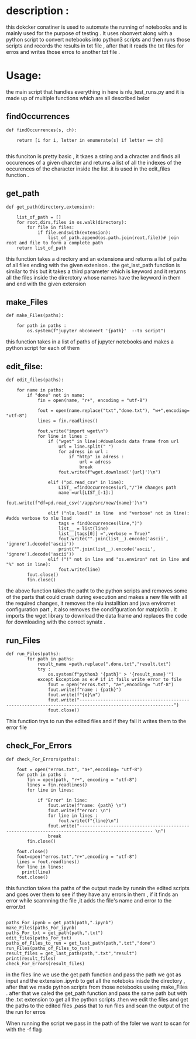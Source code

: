 # description : 
this dokcker conatiner is used to automate the running of notebooks and is mainly used for the purpose of testing  . It uses nbonvert along with a python script to convert notebooks
into python3 scripts and then runs those scripts and records the results in txt file , after that it reads the txt files for erros and writes those erros to another txt file . 
# Usage:
the main script that handles everything in here is nlu_test_runs.py and it is made up of multiple functions which are all described belor
## findOccurrences
```
def findOccurrences(s, ch):

    return [i for i, letter in enumerate(s) if letter == ch]


```
this funciton is pretty basic , it tkaes a string and a chracter and finds all occurences of  a given charcter and returns a list of all the indexes of the occurences of the character inside the list .it is used in the edit_files function . 
## get_path
```
def get_path(directory,extension):
  
	list_of_path = []
	for root,dirs,files in os.walk(directory):
		for file in files:
			if file.endswith(extension):
				list_of_path.append(os.path.join(root,file))# join root and file to form a complete path 
	return list_of_path
  ```
  this function takes a directory and an extensiona and returns a list of paths of all files ending with the given extenison . the get_last_path function is similar to this but it takes a third parameter which is keyword and it returns all the files inside the direrctory whose names have the keyword in them and end with the given extension
## make_Files

```
def make_Files(paths):

	for path in paths :
		os.system(f"jupyter nbconvert '{path}'  --to script")
```
this function takes in  a list of paths of jupyter notebooks and makes a python script for each of them 

## edit_filse: 
```
def edit_files(paths):

	for name in paths:
		if "done" not in name:
			fin = open(name, "r+", encoding = "utf-8")

			fout = open(name.replace("txt","done.txt"), "w+",encoding= "utf-8")
			lines = fin.readlines()
			
			fout.write("import wget\n")
			for line in lines : 
				if ("wget" in line):#downloads data frame from url 
					url = line.split(" ")
					for adress in url :
						if "http" in adress :
							url = adress
							break
					fout.write(f"wget.download('{url}')\n")
    				
				elif ("pd.read_csv" in line):
					LIST_ =findOccurrences(url,"/")# changes path 
					name =url[LIST_[-1]:]
					fout.write(f"df=pd.read_csv('/app/src/new/{name}')\n")
    					
				elif ("nlu.load(" in line  and "verbose" not in line): #adds verbose to nlu load 
					tags = findOccurrences(line,")")
					list__ = list(line)
					list__[tags[0]] =",verbose = True)" 
					fout.write("".join(list__).encode('ascii', 'ignore').decode('ascii'))
					print("".join(list__).encode('ascii', 'ignore').decode('ascii'))
				elif ("!" not in line and "os.environ" not in line and "%" not in line):
					fout.write(line)	
		fout.close()
		fin.close()
```
the above function  takes the patht to the python scripts and removes some of the parts that could crash during execution and makes a new file with all the required changes,
it removes the nlu installtion and java enviromet configuration part , it also removes the condifguration for matplotlib . It imports the wget library to download the data frame and replaces the code for  downloading with the correct synatx .
## run_Files
```
def run_Files(paths):
		for path in paths:
			result_name =path.replace(".done.txt","result.txt")
			try :
				os.system(f"python3 '{path}' > '{result_name}'")
			except Exception as e:# if it fails write error to file 
				fout = open("erros.txt", "a+",encoding= "utf-8")
				fout.write(f"name : {path}")
				fout.write(f"{e}\n")
				fout.write("----------------------------------------------------------------------------------------------------------")
				fout.close()

```
This function trys to run the edited files and if they fail it writes them to the error file

## check_For_Errors
```
def check_For_Errors(paths):
	
	fout = open("erros.txt", "a+",encoding= "utf-8")
	for path in paths :
		fin = open(path, "r+", encoding = "utf-8")
		lines = fin.readlines()
		for line in lines:
			
			if "Error" in line: 
				fout.write(f"name: {path} \n")
				fout.write(f"error: \n")
				for line in lines :
					fout.write(f"{line}\n")
				fout.write("-------------------------------------------------------------------------------------------------- \n")
				break
		fin.close()
	
	fout.close()
	fout=open("erros.txt","r+",encoding = "utf-8")
	lines = fout.readlines()
	for line in lines:
	  print(line)
	fout.close()
  ```
  this function takes tha paths of the output made by runnin the edited scripts and goes over them to see if they have any errors in them , if it finds an error while scannning the file ,it adds the file's name and error to the error.txt
  ```
  
paths_For_ipynb = get_path(path,".ipynb")	
make_Files(paths_For_ipynb)
paths_For_txt = get_path(path,".txt")
edit_files(paths_For_txt)   
paths_of_Files_to_run = get_last_path(path,".txt","done")
run_Files(paths_of_Files_to_run)
result_files = get_last_path(path,".txt","result")
print(result_files)
check_For_Errors(result_files)
  
   ```
 in the files line we use the get path function and pass the path we got as input and the extension .ipynb to get all the noteboks inisde the directory , after that we made python scripts from those notebooks useing make_Files . after that we caled the get_path function and pass the same path but with the .txt extension to get all the python scripts .then we edit the files and get the paths to the edited files ,pass that to run files and scan the output of the the run for erros 

When running the script we pass in the path of the foler we want to scan for with the -f flag 
